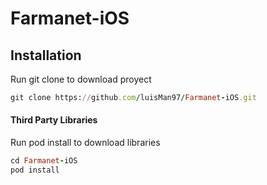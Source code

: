 # Farmanet-iOS

## Installation
Run git clone to download proyect

```ruby
git clone https://github.com/luisMan97/Farmanet-iOS.git
```

#### Third Party Libraries
Run pod install to download libraries

```ruby
cd Farmanet-iOS
pod install
```
